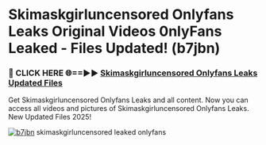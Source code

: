 # Skimaskgirluncensored Onlyfans Leaks Original Videos 0nlyFans Leaked - Files Updated! (b7jbn)

<h3>🔴 CLICK HERE 🌐==►► <a href="https://tinyurl.com/x26r9saj" rel="nofollow">Skimaskgirluncensored Onlyfans Leaks Updated Files</a></h3>

Get Skimaskgirluncensored Onlyfans Leaks and all content. Now you can access all videos and pictures of Skimaskgirluncensored Onlyfans Leaks. New Updated Files 2025!

[![b7jbn](https://i.imgur.com/LkgZPqh.gif)](https://tinyurl.com/x26r9saj)
skimaskgirluncensored leaked onlyfans